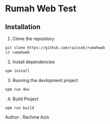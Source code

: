 # Rumah Web Test


## Installation

1. Clone the repository
```bash
git clone https://github.com/razisek/rumahweb
cd rumahweb
```

2. Install dependencies
```bash
npm install
```

3. Running the devlopment project
```bash
npm run dev
```

4. Build Project
```bash
npm run build
```

Author : Rachma Azis